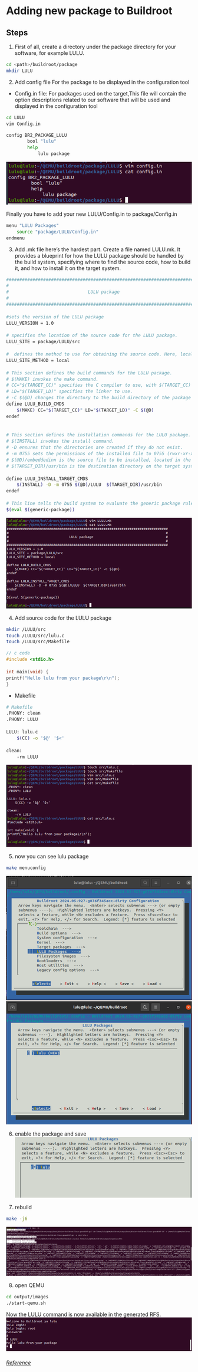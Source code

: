 #  Adding new package to Buildroot
## Steps 

1. First of all, create a directory under the package directory for your software, for example LULU.
```sh 
cd <path>/buildroot/package
mkdir LULU
```

2. Add config file 
For the package to be displayed in the configuration tool

- Config.in file: For packages used on the target,This file will contain the option descriptions related to our <LULU> software that will be used and displayed in the configuration tool
```sh
cd LULU
vim Config.in
```
```sh
config BR2_PACKAGE_LULU
        bool "lulu"
        help
            lulu package 
```
![alt text](image.png)

Finally you have to add your new LULU/Config.in to package/Config.in 
```sh
menu "LULU Packages"
    source "package/LULU/Config.in"
endmenu

```

3. Add .mk file
here’s the hardest part. Create a file named LULU.mk. It provides a blueprint for how the LULU package should be handled by the build system, specifying where to find the source code, how to build it, and how to install it on the target system.

```sh 
################################################################################
#                                                                              #
#                              LULU package                                    #
#                                                                              #
################################################################################

#sets the version of the LULU package 
LULU_VERSION = 1.0

# specifies the location of the source code for the LULU package.
LULU_SITE = package/LULU/src

#  defines the method to use for obtaining the source code. Here, local indicates that the source code is available locally. Other methods like git, wget, scp, file, etc., can be used depending on the source's location and access method.
LULU_SITE_METHOD = local

# This section defines the build commands for the LULU package.
# $(MAKE) invokes the make command.
# CC="$(TARGET_CC)" specifies the C compiler to use, with $(TARGET_CC) being a variable that likely holds the cross-compiler executable.
# LD="$(TARGET_LD)" specifies the linker to use.
# -C $(@D) changes the directory to the build directory of the package
define LULU_BUILD_CMDS
    $(MAKE) CC="$(TARGET_CC)" LD="$(TARGET_LD)" -C $(@D)
endef


# This section defines the installation commands for the LULU package.
# $(INSTALL) invokes the install command.
# -D ensures that the directories are created if they do not exist.
# -m 0755 sets the permissions of the installed file to 0755 (rwxr-xr-x).
# $(@D)/embeddedinn is the source file to be installed, located in the build directory.
# $(TARGET_DIR)/usr/bin is the destination directory on the target system where the file will be installed.

define LULU_INSTALL_TARGET_CMDS
    $(INSTALL) -D -m 0755 $(@D)/LULU  $(TARGET_DIR)/usr/bin
endef

# This line tells the build system to evaluate the generic package rules for this package. generic-package is typically a macro or function defined elsewhere that includes standard rules for building and installing packages. 
$(eval $(generic-package))
```
![alt text](image-1.png)

4. Add source code for the LULU package

```sh
mkdir /LULU/src
touch /LULU/src/lulu.c
touch /LULU/src/Makefile
```
```c
// c code 
#include <stdio.h>

int main(void) {
printf("Hello lulu from your package\r\n");
}
```

- Makefile 

```sh
# Makefile
.PHONY: clean
.PHONY: LULU

LULU: lulu.c
    $(CC) -o '$@' '$<'

clean:
    -rm LULU
```
![alt text](image-2.png)

5. now you can see lulu package 

```sh
make menuconfig
```
![alt text](image-3.png)
![alt text](image-4.png)

6. enable the package and save
![alt text](image-5.png)

7. rebuild 

```sh
make -j6
```
![alt text](image-6.png)

8. open QEMU
```sh 
cd output/images
./start-qemu.sh 
```
 Now the LULU command is now available in the generated RFS.
![alt text](image-7.png)

###### [Reference](https://buildroot.org/downloads/manual/manual.html#adding-packages)
